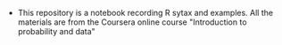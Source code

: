  * This repository is a notebook recording R sytax and examples. All the materials are from the Coursera online course "Introduction to probability and data"
